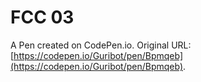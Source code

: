 # FCC 03

A Pen created on CodePen.io. Original URL: [https://codepen.io/Guribot/pen/Bpmqeb](https://codepen.io/Guribot/pen/Bpmqeb).


